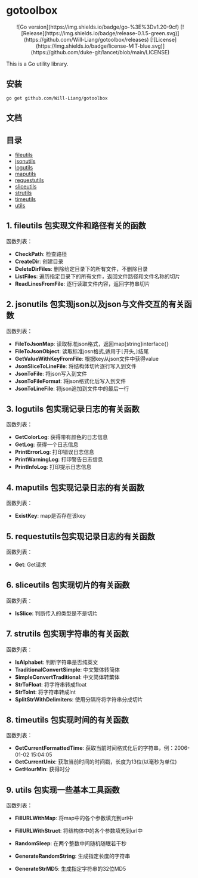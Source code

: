 # gotoolbox

<div align=center>
![Go version](https://img.shields.io/badge/go-%3E%3Dv1.20-9cf)
[![Release](https://img.shields.io/badge/release-0.1.5-green.svg)](https://github.com/Will-Liang/gotoolbox/releases)
[![License](https://img.shields.io/badge/license-MIT-blue.svg)](https://github.com/duke-git/lancet/blob/main/LICENSE)
</div>






This is a Go utility library.



## 安装

```
go get github.com/Will-Liang/gotoolbox
```



## 文档

### <h2 id="index">目录</h2>

- [fileutils](#fileutils)
- [jsonutils](#jsonutils)
- [logutils](#logutils)
- [maputils](#maputils)
- [requestutils](#requestutils)
- [sliceutils](#sliceutils)
- [strutils](#strutils)
- [timeutils](#timeutils)
- [utils](#utils)

### <h2 id="fileutils">1. fileutils 包实现文件和路径有关的函数</h2>


函数列表：

- **CheckPath**: 检查路径
- **CreateDir**: 创建目录
- **DeleteDirFiles**: 删除给定目录下的所有文件，不删除目录
- **ListFiles**: 遍历指定目录下的所有文件，返回文件路径和文件名称的切片
- **ReadLinesFromFile**: 逐行读取文件内容，返回字符串切片

### <h2 id="jsonutils">2. jsonutils 包实现json以及json与文件交互的有关函数</h2>


函数列表：

- **FileToJsonMap**: 读取标准json格式，返回map[string]interface{}
- **FileToJsonObject**: 读取标准josn格式,适用于`[`开头,`]`结尾
- **GetValueWithKeyFromFile**: 根据key从json文件中获得value
- **JsonSliceToLineFile**: 将结构体切片逐行写入到文件
- **JsonToFile**: 将json写入到文件
- **JsonToFileFormat**: 将json格式化后写入到文件
- **JsonToLineFile**: 将json追加到文件中的最后一行

### <h2 id="logutils">3. logutils 包实现记录日志的有关函数</h2>



函数列表：

- **GetColorLog**: 获得带有颜色的日志信息
- **GetLog**: 获得一个日志信息
- **PrintErrorLog**: 打印错误日志信息
- **PrintWarningLog**: 打印警告日志信息
- **PrintInfoLog**: 打印提示日志信息
### <h2 id="maputils">4. maputils 包实现记录日志的有关函数</h2>



函数列表：

- **ExistKey**: map是否存在该key



### <h2 id="requestutils">5. requestutils包实现记录日志的有关函数</h2>



函数列表：

- **Get**: Get请求

### <h2 id="sliceutils">6. sliceutils 包实现切片的有关函数</h2>



函数列表：

- **IsSlice**: 判断传入的类型是不是切片

### <h2 id="strutils">7. strutils 包实现字符串的有关函数</h2>



函数列表：

- **IsAlphabet**: 判断字符串是否纯英文
- **TraditionalConvertSimple**: 中文繁体转简体
- **SimpleConvertTraditional**: 中文简体转繁体
- **StrToFloat**: 将字符串转成float
- **StrToInt**: 将字符串转成Int
- **SplitStrWithDelimiters**: 使用分隔符将字符串分成切片

### <h2 id="timeutils">8. timeutils 包实现时间的有关函数</h2>



函数列表：

- **GetCurrentFormattedTime**: 获取当前时间格式化后的字符串，例：2006-01-02 15:04:05
- **GetCurrentUnix**: 获取当前时间的时间戳，长度为13位(以毫秒为单位)
- **GetHourMin**: 获得时分


### <h2 id="utils">9. utils 包实现一些基本工具函数</h2>



函数列表：

- **FillURLWithMap**: 将map中的各个参数填充到url中
- **FillURLWithStruct**: 将结构体中的各个参数填充到url中
- **RandomSleep**: 在两个整数中间随机随眠若干秒

- **GenerateRandomString**: 生成指定长度的字符串
- **GenerateStrMD5**: 生成指定字符串的32位MD5







